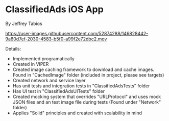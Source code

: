 # ClassifiedAds iOS App
By Jeffrey Tabios

https://user-images.githubusercontent.com/52874288/146828442-9a60d7ef-2030-4583-b5f0-a99f2e72dbc2.mov

Details:
- Implemented programatically
- Created in VIPER
- Created image caching framework to download and cache images. Found in "CachedImage" folder (included in project, please see targets)
- Created network and service layer
- Has unit tests and integration tests in "ClassifiedAdsTests" folder
- Has UI test in "ClassifiedAdsUITests" folder
- Created mocking system that overrides "URLProtocol" and uses mock JSON files and an test image file during tests (Found under "Network" folder)
- Applies "Solid" principles and created with scalability in mind
